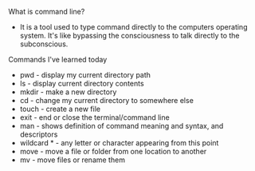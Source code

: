 What is command line?
- It is a tool used to type command directly to the computers operating system. It's like bypassing the consciousness to talk directly to the subconscious.

Commands I've learned today
- pwd - display my current directory path
- ls - display current directory contents
- mkdir - make a new directory
- cd - change my current directory to somewhere else
- touch - create a new file
- exit - end or close the terminal/command line
- man - shows definition of command meaning and syntax, and descriptors
- wildcard * - any letter or character appearing from this point
- move - move a file or folder from one location to another
- mv - move files or rename them
